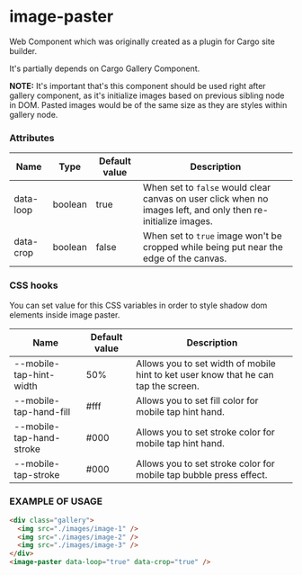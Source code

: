 # image-paster

Web Component which was originally created as a plugin for Cargo site builder.

It's partially depends on Cargo Gallery Component.

**NOTE:**
It's important that's this component should be used right after gallery component, as it's initialize images based on previous sibling node in DOM.
Pasted images would be of the same size as they are styles within gallery node.

### Attributes

| Name      | Type    | Default value | Description                                                                                                    |
| --------- | ------- | ------------- | -------------------------------------------------------------------------------------------------------------- |
| data-loop | boolean | true          | When set to `false` would clear canvas on user click when no images left, and only then re-initialize images. |
| data-crop | boolean | false         | When set to `true` image won't be cropped while being put near the edge of the canvas.                         |

### CSS hooks

You can set value for this CSS variables in order to style shadow dom elements inside image paster.

| Name                     | Default value | Description                                                                         |
| ------------------------ | ------------- | ----------------------------------------------------------------------------------- |
| --mobile-tap-hint-width  | 50%           | Allows you to set width of mobile hint to ket user know that he can tap the screen. |
| --mobile-tap-hand-fill   | #fff          | Allows you to set fill color for mobile tap hint hand.                              |
| --mobile-tap-hand-stroke | #000          | Allows you to set stroke color for mobile tap hint hand.                            |
| --mobile-tap-stroke      | #000          | Allows you to set stroke color for mobile tap bubble press effect.                  |

### EXAMPLE OF USAGE

```html
<div class="gallery">
  <img src="./images/image-1" />
  <img src="./images/image-2" />
  <img src="./images/image-3" />
</div>
<image-paster data-loop="true" data-crop="true" />
```
